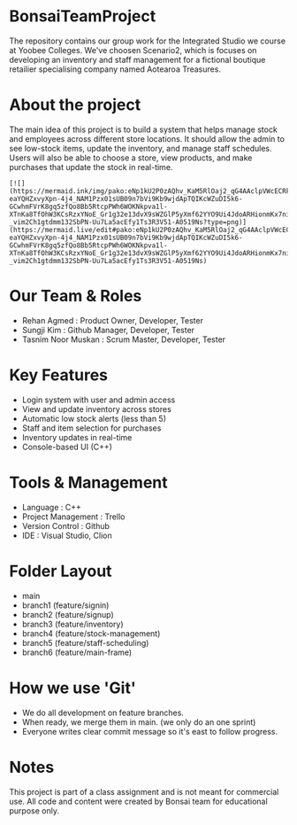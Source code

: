 # BonsaiTeamProject
 The repository contains our group work for the Integrated Studio we course at Yoobee Colleges.
 We've choosen Scenario2, which is focuses on developing  an inventory and staff management for a fictional boutique retailier specialising company named Aotearoa Treasures.


# About the project
The main idea of this project is to build a system that helps manage stock and employees across different store locations.
It should allow the admin to see low-stock items, update the inventory, and manage staff schedules.
Users will also be able to choose a store, view products, and make purchases that update the stock in real-time.

```mermaid
[![](https://mermaid.ink/img/pako:eNp1kU2P0zAQhv_KaM5RlOaj2_qG4AAclpVWcECRkDeZJAbHjuwxu6Xqf8dJWlC74JvH8zzzanzExraEAr_b4AwdagPxsGJN8NmTg49rXcAXRc_wRmt4CK4ZpCd4rzxbF5EV8tSwsgYeWTpeS7A67ETGAw8Ecpq0auTcJ6ASy_Mtfy9_qn5puZJ40rHBQ43_T4ICyn9LHw-eaYQHZxvyXpn-4j4_NAM1Pzx01sUB09n7bVi9Kb9wjdApTQIKcWZuDI5k6-GCwhmFVrK8gq5zfQo8Bb5RtcpPWh6WOKNkpva1l-XTnKa8TfOhW3KCsRzxYNoE_Gr1g32e13dvX9sWZGlP5yXmf62YYO9Ui4JdoARHionmKx7niTXGXx1pZmpsqZNBx03V5hSxSZqv1o4X0tnQDyg6qX28hSkuht4p2Ts5_qk6Mi25tzEHo9hWiwPFEV9Q5GWRZlWRbcss3-_vim2Ch1gtdmm132SbPN-Uu7La5acEfy1Ts3R3V51-A0519Ns?type=png)](https://mermaid.live/edit#pako:eNp1kU2P0zAQhv_KaM5RlOaj2_qG4AAclpVWcECRkDeZJAbHjuwxu6Xqf8dJWlC74JvH8zzzanzExraEAr_b4AwdagPxsGJN8NmTg49rXcAXRc_wRmt4CK4ZpCd4rzxbF5EV8tSwsgYeWTpeS7A67ETGAw8Ecpq0auTcJ6ASy_Mtfy9_qn5puZJ40rHBQ43_T4ICyn9LHw-eaYQHZxvyXpn-4j4_NAM1Pzx01sUB09n7bVi9Kb9wjdApTQIKcWZuDI5k6-GCwhmFVrK8gq5zfQo8Bb5RtcpPWh6WOKNkpva1l-XTnKa8TfOhW3KCsRzxYNoE_Gr1g32e13dvX9sWZGlP5yXmf62YYO9Ui4JdoARHionmKx7niTXGXx1pZmpsqZNBx03V5hSxSZqv1o4X0tnQDyg6qX28hSkuht4p2Ts5_qk6Mi25tzEHo9hWiwPFEV9Q5GWRZlWRbcss3-_vim2Ch1gtdmm132SbPN-Uu7La5acEfy1Ts3R3V51-A0519Ns)
```

# Our Team & Roles
- Rehan Agmed : Product Owner, Developer, Tester 
- Sungji Kim : Github Manager, Developer, Tester  
- Tasnim Noor Muskan : Scrum Master, Developer, Tester 

# Key Features 
- Login system with user and admin access
- View and update inventory across stores
- Automatic low stock alerts (less than 5)
- Staff and item selection for purchases
- Inventory updates in real-time
- Console-based UI (C++) 

# Tools & Management
- Language : C++
- Project Management : Trello
- Version Control : Github
- IDE : Visual Studio, Clion

# Folder Layout 
- main 
- branch1 (feature/signin)
- branch2 (feature/signup)
- branch3 (feature/inventory)
- branch4 (feature/stock-management)
- branch5 (feature/staff-scheduling)
- branch6 (feature/main-frame)

# How we use 'Git'
- We do all development on feature branches.
- When ready, we merge them in main. (we only do an one sprint)
- Everyone writes clear commit message so it's east to follow progress.

# Notes
This project is part of a class assignment and is not meant for commercial use.
All code and content were created by Bonsai team for educational purpose only.
